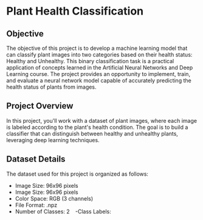 # Plant Health Classification
## Objective
The objective of this project is to develop a machine learning model that can classify plant images into two categories based on their health status: Healthy and Unhealthy. This binary classification task is a practical application of concepts learned in the Artificial Neural Networks and Deep Learning course. The project provides an opportunity to implement, train, and evaluate a neural network model capable of accurately predicting the health status of plants from images.
## Project Overview
In this project, you'll work with a dataset of plant images, where each image is labeled according to the plant's health condition. The goal is to build a classifier that can distinguish between healthy and unhealthy plants, leveraging deep learning techniques.
## Dataset Details
The dataset used for this project is organized as follows:
- Image Size: 96x96 pixels
- Image Size: 96x96 pixels
- Color Space: RGB (3 channels)
- File Format: .npz
- Number of Classes: 2
 &ensp; -Class Labels:

